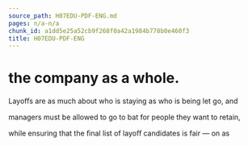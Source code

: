 ```yaml
---
source_path: H07EDU-PDF-ENG.md
pages: n/a-n/a
chunk_id: a1dd5e25a52cb9f268f0a42a1984b778b0e460f3
title: H07EDU-PDF-ENG
---
```

# the company as a whole.

Layoﬀs are as much about who is staying as who is being let go, and

managers must be allowed to go to bat for people they want to retain,

while ensuring that the ﬁnal list of layoﬀ candidates is fair — on as
